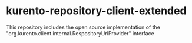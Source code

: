 # kurento-repository-client-extended
This repository includes the open source implementation of the "org.kurento.client.internal.RespositoryUrlProvider" interface
